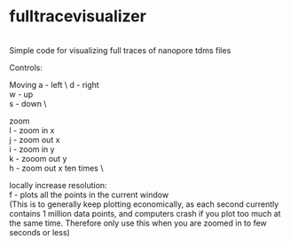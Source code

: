 # fulltracevisualizer 
\
Simple code for visualizing full traces of nanopore tdms files

Controls: 

Moving 
a - left
\ 
d - right 
\
w - up 
\
s - down 
\

zoom 
\
l - zoom in x 
\
j - zoom out x 
\
i - zoom in y 
\
k - zooom out y 
\
h - zoom out x ten times 
\

locally increase resolution: 
\
f - plots all the points in the current window 
\
(This is to generally keep plotting economically, as each second currently contains 1 million data points, and computers crash if you plot too much at the same time.
Therefore only use this when you are zoomed in to few seconds or less)

